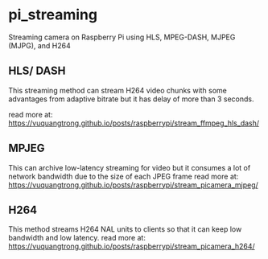 # pi_streaming
Streaming camera on Raspberry Pi using HLS, MPEG-DASH, MJPEG (MJPG), and H264

## HLS/ DASH
This streaming method can stream H264 video chunks with some advantages from adaptive bitrate but it has delay of more than 3 seconds.

read more at: https://vuquangtrong.github.io/posts/raspberrypi/stream_ffmpeg_hls_dash/

## MPJEG
This can archive low-latency streaming for video but it consumes a lot of network bandwidth due to the size of each JPEG frame
read more at: https://vuquangtrong.github.io/posts/raspberrypi/stream_picamera_mjpeg/

## H264
This method streams H264 NAL units to clients so that it can keep low bandwidth and low latency.
read more at: https://vuquangtrong.github.io/posts/raspberrypi/stream_picamera_h264/